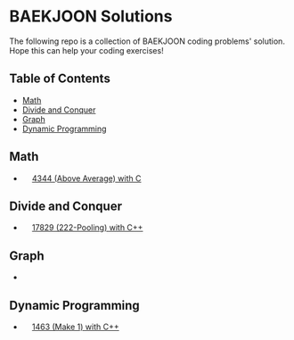 <h1><b>BAEKJOON</b> Solutions</h1>

<p>The following repo is a collection of BAEKJOON coding problems' solution.</br>
Hope this can help your coding exercises! </p>

<h2> Table of Contents </h2>
<ul>
    <li><a href="#Math">Math</a>
    <li><a href="#DivideAndConquer">Divide and Conquer</a>
    <li><a href="#Graph">Graph</a>
    <li><a href="#DynamicProgramming">Dynamic Programming</a>
</ul>


<h2 id="Math">Math</h2>
<ul>
    <li>
        <img src="https://d2gd6pc034wcta.cloudfront.net/tier/5.svg" width="13"/>
        <a href="https://3seoksw.github.io/baekjoon_4344/">4344 (Above Average) with C</a>
    </li>
</ul>


<h2 id="DivideAndConquer">Divide and Conquer</h2>
<ul>
    <li>
        <img src="https://d2gd6pc034wcta.cloudfront.net/tier/8.svg" width="13"/>
        <a href="https://3seoksw.github.io/baekjoon-17829/">17829 (222-Pooling) with C++</a>
    </li>
</ul>


<h2 id="Graph">Graph</h2>
<ul>
    <li>
    </li>
</ul>


<h2 id="DynamicProgramming">Dynamic Programming</h2>
<ul>
    <li>
        <img src="https://d2gd6pc034wcta.cloudfront.net/tier/8.svg" width="13"/>
        <a href="https://3seoksw.github.io/baekjoon_1463/">1463 (Make 1) with C++</a>
    </li>
</ul>
